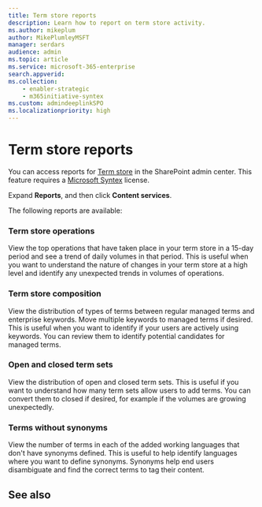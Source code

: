 ```yaml
---
title: Term store reports
description: Learn how to report on term store activity.
ms.author: mikeplum
author: MikePlumleyMSFT
manager: serdars
audience: admin
ms.topic: article
ms.service: microsoft-365-enterprise
search.appverid: 
ms.collection: 
    - enabler-strategic
    - m365initiative-syntex
ms.custom: admindeeplinkSPO
ms.localizationpriority: high
---
```


# Term store reports

You can access reports for <a href="https://go.microsoft.com/fwlink/?linkid=2185073" target="_blank">Term store</a> in the SharePoint admin center. This feature requires a [Microsoft Syntex](index.md) license.

Expand **Reports**, and then click **Content services**.

The following reports are available:

### Term store operations

View the top operations that have taken place in your term store in a 15-day period and see a trend of daily volumes in that period. This is useful when you want to understand the nature of changes in your term store at a high level and identify any unexpected trends in volumes of operations. 

### Term store composition

View the distribution of types of terms between regular managed terms and enterprise keywords. Move multiple keywords to managed terms if desired. This is useful when you want to identify if your users are actively using keywords. You can review them to identify potential candidates for managed terms.

### Open and closed term sets

View the distribution of open and closed term sets. This is useful if you want to understand how many term sets allow users to add terms. You can convert them to closed if desired, for example if the volumes are growing unexpectedly. 

### Terms without synonyms

View the number of terms in each of the added working languages that don't have synonyms defined. This is useful to help identify languages where you want to define synonyms. Synonyms help end users disambiguate and find the correct terms to tag their content.

## See also



  






